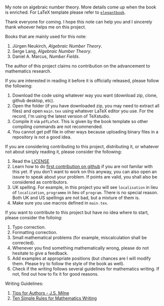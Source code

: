 My note on algebraic number theory. More details come up when the book is enriched. For LaTeX template please refer to [`elegantbook`](https://elegantlatex.org/en/).

Thank everyone for coming. I hope this note can help you and I sincerely thank whoever helps me on this project.

Books that are mainly used for this note:

1. Jürgen Neukirch, *Algebraic Number Theory*.
2. Serge Lang, *Algebraic Number Theory*.
3. Daniel A. Marcus, *Number Fields*.

The author of this project claims no contribution on the advancement to mathematics research.

If you are interested in reading it before it is officially released, please follow the following:

1. Download the code using whatever way you want (download zip, clone, github desktop, etc).
2. Open the folder (if you have downloaded zip, you may need to extract all files) and open `main.tex` using whatever LaTeX editor you use. For the record, I'm using the latest version of TeXstudio.
3. Compile it via `pdfLaTeX`. This is given by the book template so other compiling commands are not recommended.
4. You cannot get pdf file in other ways because uploading binary files in a repository is not a good idea.

If you are considering contributing to this project, distributing it, or whatever not about simply reading it, please consider the following:

1. Read the [LICENSE](https://github.com/Admiraldesvl/algebraic-number-theory-note/blob/master/LICENSE)
2. Learn how to do [first contribution on github](https://github.com/firstcontributions/first-contributions) if you are not familar with this yet. If you don't want to work on this anyway, you can also open an issure to speak about your problem. If points are valid, you shall also be considered as contributors.
3. UK spelling. For example, in this project you will see `localisation` in lieu of `localization`, `programme` in lieu of `program`. There is no special reason. Both UK and US spellings are not bad, but a mixture of them is.
4. Make sure you use macros defined in `main.tex`.

If you want to contribute to this project but have no idea where to start, please consider the folloing:

1. Typo correction.
2. Formatting correction.
3. Small mathematical problems (for example, miscalculation shall be corrected). 
4. Whenever you find something mathematically wrong, please do not hesitate to give a feedback.
5. Add examples at appropriate positions (but chances are I will modify them. Please try to follow the style of the book as well).
6. Check if the writing follows several guidelines for mathematics writing. If not, find out how to fix it for good reasons.

Writing Guidelines:

1. [Tips for Authors - J.S. Milne](https://www.jmilne.org/math/tips.html)
2. [Ten Simple Rules for Mathematics Writing](https://www.mit.edu/~dimitrib/Ten_Rules.pdf)
